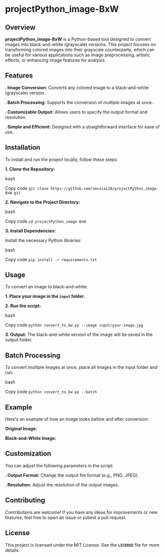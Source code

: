 # projectPython_image-BxW
## Overview
**projectPython_image-BxW** is a Python-based tool designed to convert images into black-and-white (grayscale) versions. This project focuses on transforming colored images into their grayscale counterparts, which can be useful for various applications such as image preprocessing, artistic effects, or enhancing image features for analysis.

## Features
**. Image Conversion:** Converts any colored image to a black-and-white (grayscale) version.

**. Batch Processing:** Supports the conversion of multiple images at once.

**. Customizable Output:** Allows users to specify the output format and resolution.

**. Simple and Efficient:** Designed with a straightforward interface for ease of use.

## Installation
To install and run the project locally, follow these steps:

**1. Clone the Repository:**

bash

Copy code
`git clone https://github.com/senziai20/projectPython_image-BxW.git`

**2. Navigate to the Project Directory:**

bash

Copy code
`cd projectPython_image-BxW`

**3. Install Dependencies:**

Install the necessary Python libraries:

bash

Copy code
`pip install -r requirements.txt`

## Usage
To convert an image to black-and-white:

**1. Place your image in the `input` folder.**

**2. Run the script:**

bash

Copy code
`python convert_to_bw.py --image input/your-image.jpg`

**3. Output:** The black-and-white version of the image will be saved in the output folder.

## Batch Processing
To convert multiple images at once, place all images in the input folder and run:

bash

Copy code
`python convert_to_bw.py --batch`

## Example
Here's an example of how an image looks before and after conversion:

**Original Image:**

**Black-and-White Image:**

## Customization
You can adjust the following parameters in the script:

**. Output Format:** Change the output file format (e.g., PNG, JPEG).

**. Resolution:** Adjust the resolution of the output images.

## Contributing
Contributions are welcome! If you have any ideas for improvements or new features, feel free to open an issue or submit a pull request.

## License
This project is licensed under the MIT License. See the **`LICENSE`** file for more details.

